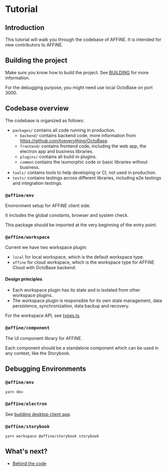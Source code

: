 # Tutorial

## Introduction

This tutorial will walk you through the codebase of AFFiNE. It is intended for new contributors to AFFiNE.

## Building the project

Make sure you know how to build the project. See [BUILDING](../BUILDING.md) for more information.

For the debugging purpose, you might need use local OctoBase on port 3000.

## Codebase overview

The codebase is organized as follows:

- `packages/` contains all code running in production.
  - `backend/` contains backend code, more information from <https://github.com/toeverything/OctoBase>.
  - `frontend/` contains frontend code, including the web app, the electron app and business libraries.
  - `plugins/` contains all build-in plugins.
  - `common` contains the isomorphic code or basic libraries without business.
- `tools/` contains tools to help developing or CI, not used in production.
- `tests/` contains testings across different libraries, including e2e testings and integration testings.

### `@affine/env`

Environment setup for AFFiNE client side.

It includes the global constants, browser and system check.

This package should be imported at the very beginning of the entry point.

### `@affine/workspace`

Current we have two workspace plugin:

- `local` for local workspace, which is the default workspace type.
- `affine` for cloud workspace, which is the workspace type for AFFiNE Cloud with OctoBase backend.

#### Design principles

- Each workspace plugin has its state and is isolated from other workspace plugins.
- The workspace plugin is responsible for its own state management, data persistence, synchronization, data backup and recovery.

For the workspace API, see [types.ts](../../packages/frontend/workspace/src/type.ts).

### `@affine/component`

The UI component library for AFFiNE.

Each component should be a standalone component which can be used in any context, like the Storybook.

## Debugging Environments

### `@affine/env`

```shell
yarn dev
```

### `@affine/electron`

See [building desktop client app](../building-desktop-client-app.md).

### `@affine/storybook`

```shell
yarn workspace @affine/storybook storybook
```

## What's next?

- [Behind the code](./behind-the-code.md)
